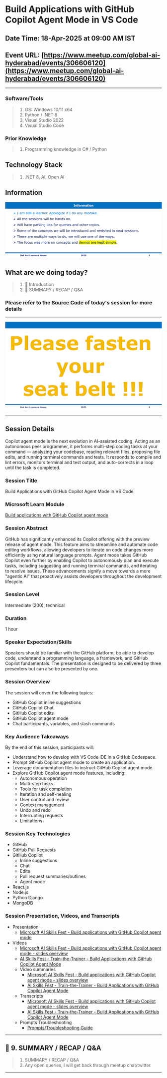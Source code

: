 # Build Applications with GitHub Copilot Agent Mode in VS Code

## Date Time: 18-Apr-2025 at 09:00 AM IST

## Event URL: [https://www.meetup.com/global-ai-hyderabad/events/306606120](https://www.meetup.com/global-ai-hyderabad/events/306606120)

---

### Software/Tools

> 1. OS: Windows 10/11 x64
> 1. Python / .NET 8
> 1. Visual Studio 2022
> 1. Visual Studio Code

### Prior Knowledge

> 1. Programming knowledge in C# / Python

## Technology Stack

> 1. .NET 8, AI, Open AI

## Information

![Information | 100x100](../Documentation/Images/Information.PNG)

## What are we doing today?

> 1. 🚀 Introduction
> 1. 🔄 SUMMARY / RECAP / Q&A

### Please refer to the [**Source Code**](https://github.com/Swamy-s-Tech-Skills-Academy-AI-ML-Data/openai-chat-flask) of today's session for more details

---

![Information | 100x100](../Documentation/Images/SeatBelt.PNG)

---

## Session Details

Copilot agent mode is the next evolution in AI-assisted coding. Acting as an autonomous peer programmer, it performs multi-step coding tasks at your command — analyzing your codebase, reading relevant files, proposing file edits, and running terminal commands and tests. It responds to compile and lint errors, monitors terminal and test output, and auto-corrects in a loop until the task is completed.

### Session Title

Build Applications with GitHub Copilot Agent Mode in VS Code

### Microsoft Learn Module

[Build applications with GitHub Copilot agent mode](https://learn.microsoft.com/training/modules/github-copilot-agent-mode)

### Session Abstract

GitHub has significantly enhanced its Copilot offering with the preview release of agent mode. This feature aims to streamline and automate code editing workflows, allowing developers to iterate on code changes more efficiently using natural language prompts. Agent mode takes GitHub Copilot even further by enabling Copilot to autonomously plan and execute tasks, including suggesting and running terminal commands, and iterating to resolve issues. These advancements signify a move towards a more "agentic AI" that proactively assists developers throughout the development lifecycle.

### Session Level

Intermediate (200), technical

### Duration

1 hour

### Speaker Expectation/Skills

Speakers should be familiar with the GitHub platform, be able to develop code, understand a programming language, a framework, and GitHub Copilot fundamentals. The presentation is designed to be delivered by three presenters but can also be presented by one.

### Session Overview

The session will cover the following topics:

- GitHub Copilot inline suggestions
- GitHub Copilot Chat
- GitHub Copilot edits
- GitHub Copilot agent mode
- Chat participants, variables, and slash commands

### Key Audience Takeaways

By the end of this session, participants will:

- Understand how to develop with VS Code IDE in a GitHub Codespace.
- Prompt GitHub Copilot agent mode to create an application.
- Leverage documentation files to instruct GitHub Copilot agent mode.
- Explore GitHub Copilot agent mode features, including:
  - Autonomous operation
  - Multi-step tasks
  - Tools for task completion
  - Iteration and self-healing
  - User control and review
  - Context management
  - Undo and redo
  - Interrupting requests
  - Limitations

### Session Key Technologies

- GitHub
- GitHub Pull Requests
- GitHub Copilot
  - Inline suggestions
  - Chat
  - Edits
  - Pull request summaries/outlines
  - Agent mode
- React.js
- Node.js
- Python Django
- MongoDB

### Session Presentation, Videos, and Transcripts

- Presentation
  - [Microsoft AI Skills Fest - Build applications with GitHub Copilot agent mode](../assets/build_applications_w_github_copilot/Microsoft%20AI%20SKills%20Fest%20-%20Build%20applications%20with%20GitHub%20Copilot%20agent%20mode.pptx)
- Videos
  - [Microsoft AI Skills Fest - Build applications with GitHub Copilot agent mode - slides overview](../assets/build_applications_w_github_copilot/Microsoft%20AI%20Skills%20Fest%20-%20Build%20applications%20with%20GitHub%20Copilot%20agent%20mode%20-%20slides%20overview.mp4)
  - [AI Skills Fest - Train-the-Trainer - Build Applications with GitHub Copilot Agent Mode](https://aka.ms/AAva08z)
  - Video summaries
    - [Microsoft AI Skills Fest - Build applications with GitHub Copilot agent mode - slides overview](../assets/build_applications_w_github_copilot/Microsoft%20AI%20Skills%20Fest%20-%20Build%20applications%20with%20GitHub%20Copilot%20agent%20mode%20-%20slides%20overview.pdf)
    - [AI Skills Fest - Train-the-Trainer - Build Applications with GitHub Copilot Agent Mode](../assets/build_applications_w_github_copilot/AI%20Skills%20Fest%20-%20Train-the-Trainer%20-%20Build%20Applications%20with%20GitHub%20Copilot%20Agent%20Mode.pdf)
  - Transcripts
    - [Microsoft AI Skills Fest - Build applications with GitHub Copilot agent mode - slides overview](../assets/build_applications_w_github_copilot/Microsoft%20AI%20Skills%20Fest%20-%20Build%20applications%20with%20GitHub%20Copilot%20agent%20mode%20-%20slides%20overview.srt)
    - [AI Skills Fest - Train-the-Trainer - Build Applications with GitHub Copilot Agent Mode](../assets/build_applications_w_github_copilot/AI%20Skills%20Fest%20-%20Train-the-Trainer%20-%20Build%20Applications%20with%20GitHub%20Copilot%20Agent%20Mode.srt)
  - Prompts Troubleshooting
    - [Prompts/Troubleshooting Guide](./mona-high-school-fitness-tracker.md)

---

## 🔄 9. SUMMARY / RECAP / Q&A

> 1. SUMMARY / RECAP / Q&A
> 2. Any open queries, I will get back through meetup chat/twitter.

---
